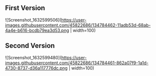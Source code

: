 ## First Version
![Screenshot_1632599506](https://user-images.githubusercontent.com/45822686/134784462-11adb53d-68ab-4a4e-b616-bcdb79ea3d53.png | width=100)
 
## Second Version
![Screenshot_1632599480](https://user-images.githubusercontent.com/45822686/134784461-862a07f9-1a1d-4730-8737-d36a117776dc.png | width=100)
